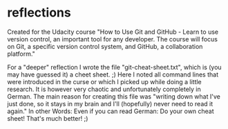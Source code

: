 # reflections
Created for the Udacity course "How to Use Git and GitHub - Learn to use version control, an important tool for any developer.
The course will focus on Git, a specific version control system, and GitHub, a collaboration platform."

For a "deeper" reflection I wrote the file "git-cheat-sheet.txt", which is (you may have guessed it) a cheet sheet. ;)
Here I noted all command lines that were introduced in the curse or which I picked up while doing a little research.
It is however very chaotic and unfortunately completely in German.
The main reason for creating this file was "writing down what I've just done, so it stays in my brain and I'll
(hopefully) never need to read it again."
In other Words: Even if you can read German: Do your own cheat sheet! That's much better! ;)
